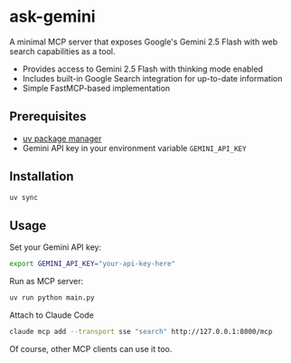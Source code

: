 # ask-gemini

A minimal MCP server that exposes Google's Gemini 2.5 Flash with web search capabilities as a tool.

- Provides access to Gemini 2.5 Flash with thinking mode enabled
- Includes built-in Google Search integration for up-to-date information
- Simple FastMCP-based implementation

## Prerequisites

- [uv package manager](https://docs.astral.sh/uv/)
- Gemini API key in your environment variable `GEMINI_API_KEY`

## Installation

```bash
uv sync
```

## Usage

Set your Gemini API key:
```bash
export GEMINI_API_KEY="your-api-key-here"
```

Run as MCP server:
```bash
uv run python main.py
```

Attach to Claude Code
```bash
claude mcp add --transport sse "search" http://127.0.0.1:8000/mcp
```
Of course, other MCP clients can use it too.
